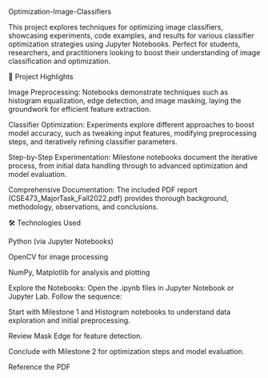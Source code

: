 Optimization-Image-Classifiers

This project explores techniques for optimizing image classifiers, showcasing experiments, code examples, and results for various classifier optimization strategies using Jupyter Notebooks.
Perfect for students, researchers, and practitioners looking to boost their understanding of image classification and optimization.


🚀 Project Highlights

Image Preprocessing:
Notebooks demonstrate techniques such as histogram equalization, edge detection, and image masking, laying the groundwork for efficient feature extraction.

Classifier Optimization:
Experiments explore different approaches to boost model accuracy, such as tweaking input features, modifying preprocessing steps, and iteratively refining classifier parameters.

Step-by-Step Experimentation:
Milestone notebooks document the iterative process, from initial data handling through to advanced optimization and model evaluation.

Comprehensive Documentation:
The included PDF report (CSE473_MajorTask_Fall2022.pdf) provides thorough background, methodology, observations, and conclusions.

🛠️ Technologies Used

Python (via Jupyter Notebooks)

OpenCV for image processing

NumPy, Matplotlib for analysis and plotting


Explore the Notebooks:
Open the .ipynb files in Jupyter Notebook or Jupyter Lab.
Follow the sequence:

Start with Milestone 1 and Histogram notebooks to understand data exploration and initial preprocessing.

Review Mask Edge for feature detection.

Conclude with Milestone 2 for optimization steps and model evaluation.

Reference the PDF
